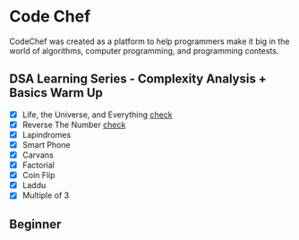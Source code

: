 # Code Chef

CodeChef was created as a platform to help programmers make it big in the world of algorithms, computer programming, and programming contests.

## DSA Learning Series - Complexity Analysis + Basics Warm Up
- [x] Life, the Universe, and Everything [check](https://www.codechef.com/LRNDSA01/problems/TEST)
- [x] Reverse The Number [check](https://www.codechef.com/LRNDSA01/problems/FLOW007)
- [x] Lapindromes
- [x] Smart Phone
- [x] Carvans
- [x] Factorial
- [x] Coin Flip
- [x] Laddu
- [x] Multiple of 3

## Beginner
